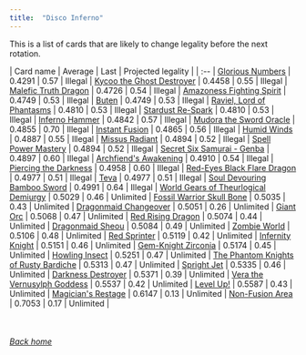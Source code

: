 ```yaml
---
title:  "Disco Inferno"
---
```


This is a list of cards that are likely to change legality before the next rotation.

| Card name | Average | Last | Projected legality |
| :-- |
[Glorious Numbers](https://db.ygoprodeck.com/card/?search=Glorious%20Numbers) | 0.4291 | 0.57 | Illegal |
[Kycoo the Ghost Destroyer](https://db.ygoprodeck.com/card/?search=Kycoo%20the%20Ghost%20Destroyer) | 0.4458 | 0.55 | Illegal |
[Malefic Truth Dragon](https://db.ygoprodeck.com/card/?search=Malefic%20Truth%20Dragon) | 0.4726 | 0.54 | Illegal |
[Amazoness Fighting Spirit](https://db.ygoprodeck.com/card/?search=Amazoness%20Fighting%20Spirit) | 0.4749 | 0.53 | Illegal |
[Buten](https://db.ygoprodeck.com/card/?search=Buten) | 0.4749 | 0.53 | Illegal |
[Raviel, Lord of Phantasms](https://db.ygoprodeck.com/card/?search=Raviel,%20Lord%20of%20Phantasms) | 0.4810 | 0.53 | Illegal |
[Stardust Re-Spark](https://db.ygoprodeck.com/card/?search=Stardust%20Re-Spark) | 0.4810 | 0.53 | Illegal |
[Inferno Hammer](https://db.ygoprodeck.com/card/?search=Inferno%20Hammer) | 0.4842 | 0.57 | Illegal |
[Mudora the Sword Oracle](https://db.ygoprodeck.com/card/?search=Mudora%20the%20Sword%20Oracle) | 0.4855 | 0.70 | Illegal |
[Instant Fusion](https://db.ygoprodeck.com/card/?search=Instant%20Fusion) | 0.4865 | 0.56 | Illegal |
[Humid Winds](https://db.ygoprodeck.com/card/?search=Humid%20Winds) | 0.4887 | 0.55 | Illegal |
[Missus Radiant](https://db.ygoprodeck.com/card/?search=Missus%20Radiant) | 0.4894 | 0.52 | Illegal |
[Spell Power Mastery](https://db.ygoprodeck.com/card/?search=Spell%20Power%20Mastery) | 0.4894 | 0.52 | Illegal |
[Secret Six Samurai - Genba](https://db.ygoprodeck.com/card/?search=Secret%20Six%20Samurai%20-%20Genba) | 0.4897 | 0.60 | Illegal |
[Archfiend's Awakening](https://db.ygoprodeck.com/card/?search=Archfiend's%20Awakening) | 0.4910 | 0.54 | Illegal |
[Piercing the Darkness](https://db.ygoprodeck.com/card/?search=Piercing%20the%20Darkness) | 0.4958 | 0.60 | Illegal |
[Red-Eyes Black Flare Dragon](https://db.ygoprodeck.com/card/?search=Red-Eyes%20Black%20Flare%20Dragon) | 0.4977 | 0.51 | Illegal |
[Teva](https://db.ygoprodeck.com/card/?search=Teva) | 0.4977 | 0.51 | Illegal |
[Soul Devouring Bamboo Sword](https://db.ygoprodeck.com/card/?search=Soul%20Devouring%20Bamboo%20Sword) | 0.4991 | 0.64 | Illegal |
[World Gears of Theurlogical Demiurgy](https://db.ygoprodeck.com/card/?search=World%20Gears%20of%20Theurlogical%20Demiurgy) | 0.5029 | 0.46 | Unlimited |
[Fossil Warrior Skull Bone](https://db.ygoprodeck.com/card/?search=Fossil%20Warrior%20Skull%20Bone) | 0.5035 | 0.43 | Unlimited |
[Dragonmaid Changeover](https://db.ygoprodeck.com/card/?search=Dragonmaid%20Changeover) | 0.5051 | 0.26 | Unlimited |
[Giant Orc](https://db.ygoprodeck.com/card/?search=Giant%20Orc) | 0.5068 | 0.47 | Unlimited |
[Red Rising Dragon](https://db.ygoprodeck.com/card/?search=Red%20Rising%20Dragon) | 0.5074 | 0.44 | Unlimited |
[Dragonmaid Sheou](https://db.ygoprodeck.com/card/?search=Dragonmaid%20Sheou) | 0.5084 | 0.49 | Unlimited |
[Zombie World](https://db.ygoprodeck.com/card/?search=Zombie%20World) | 0.5106 | 0.48 | Unlimited |
[Red Sprinter](https://db.ygoprodeck.com/card/?search=Red%20Sprinter) | 0.5119 | 0.42 | Unlimited |
[Infernity Knight](https://db.ygoprodeck.com/card/?search=Infernity%20Knight) | 0.5151 | 0.46 | Unlimited |
[Gem-Knight Zirconia](https://db.ygoprodeck.com/card/?search=Gem-Knight%20Zirconia) | 0.5174 | 0.45 | Unlimited |
[Howling Insect](https://db.ygoprodeck.com/card/?search=Howling%20Insect) | 0.5251 | 0.47 | Unlimited |
[The Phantom Knights of Rusty Bardiche](https://db.ygoprodeck.com/card/?search=The%20Phantom%20Knights%20of%20Rusty%20Bardiche) | 0.5313 | 0.47 | Unlimited |
[Spright Jet](https://db.ygoprodeck.com/card/?search=Spright%20Jet) | 0.5335 | 0.46 | Unlimited |
[Darkness Destroyer](https://db.ygoprodeck.com/card/?search=Darkness%20Destroyer) | 0.5371 | 0.39 | Unlimited |
[Vera the Vernusylph Goddess](https://db.ygoprodeck.com/card/?search=Vera%20the%20Vernusylph%20Goddess) | 0.5537 | 0.42 | Unlimited |
[Level Up!](https://db.ygoprodeck.com/card/?search=Level%20Up!) | 0.5587 | 0.43 | Unlimited |
[Magician's Restage](https://db.ygoprodeck.com/card/?search=Magician's%20Restage) | 0.6147 | 0.13 | Unlimited |
[Non-Fusion Area](https://db.ygoprodeck.com/card/?search=Non-Fusion%20Area) | 0.7053 | 0.17 | Unlimited |

<br>

###### [Back home](index)